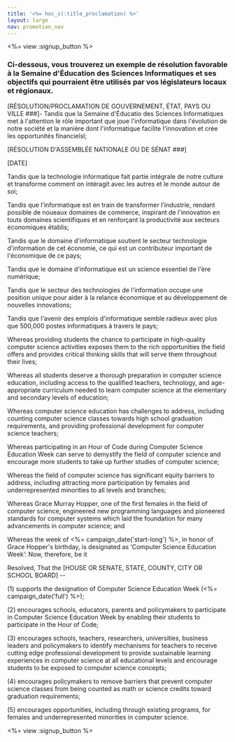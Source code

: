 ```yaml
---
title: '<%= hoc_s(:title_proclamation) %>'
layout: large
nav: promotion_nav
---
```

<%= view :signup_button %>

### Ci-dessous, vous trouverez un exemple de résolution favorable à la Semaine d'Éducation des Sciences Informatiques et ses objectifs qui pourraient être utilisés par vos législateurs locaux et régionaux.

  
[RÉSOLUTION/PROCLAMATION DE GOUVERNEMENT, ÉTAT, PAYS OU VILLE ###]- Tandis que la Semaine d'Éducatio des Sciences Informatiques met à l'attention le rôle important que joue l'informatique dans l'évolution de notre société et la manière dont l'informatique facilite l'innovation et crée les opportunités financielsl;

[RÉSOLUTION D'ASSEMBLÉE NATIONALE OU DE SÉNAT ###]

[DATE]

Tandis que la technologie informatique fait partie intégrale de notre culture et transforme comment on intéragit avec les autres et le monde autour de soi;

Tandis que l'informatique est en train de transformer l'industrie, rendant possible de noueaux domaines de commerce, inspirant de l'innovation en touts domaines scientifiques et en renforçant la productivité aux secteurs économiques établis;

Tandis que le domaine d'informatique soutient le secteur technologie d'information de cet économie, ce qui est un contributeur important de l'économique de ce pays;

Tandis que le domaine d'informatique est un science essentiel de l'ère numérique;

Tandis que le secteur des technologies de l'information occupe une position unique pour aider à la relance économique et au développement de nouvelles innovations;

Tandis que l'avenir des emplois d'informatique semble radieux avec plus que 500,000 postes informatiques à travers le pays;

Whereas providing students the chance to participate in high-quality computer science activities exposes them to the rich opportunities the field offers and provides critical thinking skills that will serve them throughout their lives;

Whereas all students deserve a thorough preparation in computer science education, including access to the qualified teachers, technology, and age-appropriate curriculum needed to learn computer science at the elementary and secondary levels of education;

Whereas computer science education has challenges to address, including counting computer science classes towards high school graduation requirements, and providing professional development for computer science teachers;

Whereas participating in an Hour of Code during Computer Science Education Week can serve to demystify the field of computer science and encourage more students to take up further studies of computer science;

Whereas the field of computer science has significant equity barriers to address, including attracting more participation by females and underrepresented minorities to all levels and branches;

Whereas Grace Murray Hopper, one of the first females in the field of computer science, engineered new programming languages and pioneered standards for computer systems which laid the foundation for many advancements in computer science; and

Whereas the week of <%= campaign_date('start-long') %>, in honor of Grace Hopper's birthday, is designated as ‘Computer Science Education Week’: Now, therefore, be it

Resolved, That the [HOUSE OR SENATE, STATE, COUNTY, CITY OR SCHOOL BOARD] --

(1) supports the designation of Computer Science Education Week (<%= campaign_date('full') %>);

(2) encourages schools, educators, parents and policymakers to participate in Computer Science Education Week by enabling their students to participate in the Hour of Code;

(3) encourages schools, teachers, researchers, universities, business leaders and policymakers to identify mechanisms for teachers to receive cutting edge professional development to provide sustainable learning experiences in computer science at all educational levels and encourage students to be exposed to computer science concepts;

(4) encourages policymakers to remove barriers that prevent computer science classes from being counted as math or science credits toward graduation requirements;

(5) encourages opportunities, including through existing programs, for females and underrepresented minorities in computer science.

<%= view :signup_button %>